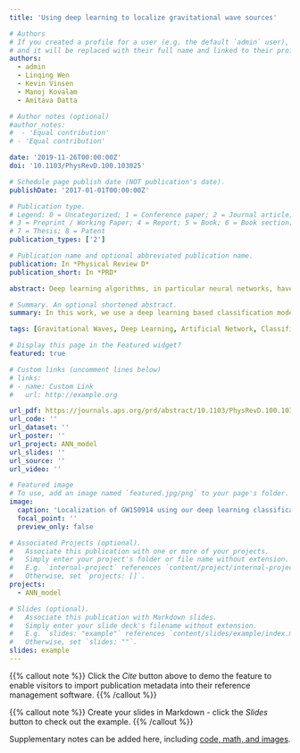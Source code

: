```yaml
---
title: 'Using deep learning to localize gravitational wave sources'

# Authors
# If you created a profile for a user (e.g. the default `admin` user), write the username (folder name) here
# and it will be replaced with their full name and linked to their profile.
authors:
  - admin
  - Linqing Wen
  - Kevin Vinsen
  - Manoj Kovalam
  - Amitava Datta

# Author notes (optional)
#author_notes:
#  - 'Equal contribution'
# - 'Equal contribution'

date: '2019-11-26T00:00:00Z'
doi: '10.1103/PhysRevD.100.103025'

# Schedule page publish date (NOT publication's date).
publishDate: '2017-01-01T00:00:00Z'

# Publication type.
# Legend: 0 = Uncategorized; 1 = Conference paper; 2 = Journal article;
# 3 = Preprint / Working Paper; 4 = Report; 5 = Book; 6 = Book section;
# 7 = Thesis; 8 = Patent
publication_types: ['2']

# Publication name and optional abbreviated publication name.
publication: In *Physical Review D*
publication_short: In *PRD*

abstract: Deep learning algorithms, in particular neural networks, have been steadily gaining popularity among the gravitational wave community for the last few years. The reliability and accuracy of deep learning approaches in gravitational wave detection, parameter estimation, and glitch classification have already been proved and verified by several groups in recent years. In this paper, we report on the construction of the deep artificial neural network (ANN) to localize simulated gravitational wave signals in the sky with high accuracy. We have modeled the sky as a sphere and have considered cases in which the sphere is divided into 18, 50, 128, 1024, 2048, and 4096 sectors. The sky direction of the gravitational wave source is estimated by classifying the signal into one of these sectors based on its right ascension and declination values for each of these cases. To do this, we have injected simulated binary black hole gravitational wave signals of component masses sampled uniformly between 30 and 80 solar masses into Gaussian noise and used the whitened strain values to obtain the input features for training our ANN. We input features such as the delays in arrival times, phase differences, and amplitude ratios at each of the three detectors Hanford, Livingston, and Virgo, from the raw time-domain strain values as well as from analytical versions of these signals, obtained through Hilbert transformation. We show that our model is able to classify gravitational wave samples, not used in the training process, into their correct sectors with very high accuracy (greater than 90%) for coarse angular resolution using 18, 50, and 128 sectors. We also test our localization on test samples with injection parameters of the published LIGO binary black hole merger events GW150914, GW170818, and GW170823 for 1024, 2048, and 4096 sectors and compare the result with that from BAYESTAR and parameter estimation. In addition, we report that the time taken by our model to localize one gravitational wave signal is around 0.018 s on 14 Intel Xeon CPU cores.

# Summary. An optional shortened abstract.
summary: In this work, we use a deep learning based classification model to localize simulated binary black hole gravitational wave signals to a single sector in the sky.

tags: [Gravitational Waves, Deep Learning, Artificial Network, Classification] 

# Display this page in the Featured widget?
featured: true

# Custom links (uncomment lines below)
# links:
# - name: Custom Link
#   url: http://example.org

url_pdf: https://journals.aps.org/prd/abstract/10.1103/PhysRevD.100.103025
url_code: ''
url_dataset: ''
url_poster: ''
url_project: ANN_model
url_slides: ''
url_source: ''
url_video: ''

# Featured image
# To use, add an image named `featured.jpg/png` to your page's folder.
image:
  caption: 'Localization of GW150914 using our deep learning classification model'
  focal_point: ''
  preview_only: false

# Associated Projects (optional).
#   Associate this publication with one or more of your projects.
#   Simply enter your project's folder or file name without extension.
#   E.g. `internal-project` references `content/project/internal-project/index.md`.
#   Otherwise, set `projects: []`.
projects:
  - ANN_model

# Slides (optional).
#   Associate this publication with Markdown slides.
#   Simply enter your slide deck's filename without extension.
#   E.g. `slides: "example"` references `content/slides/example/index.md`.
#   Otherwise, set `slides: ""`.
slides: example
---
```


{{% callout note %}}
Click the _Cite_ button above to demo the feature to enable visitors to import publication metadata into their reference management software.
{{% /callout %}}

{{% callout note %}}
Create your slides in Markdown - click the _Slides_ button to check out the example.
{{% /callout %}}

Supplementary notes can be added here, including [code, math, and images](https://wowchemy.com/docs/writing-markdown-latex/).

